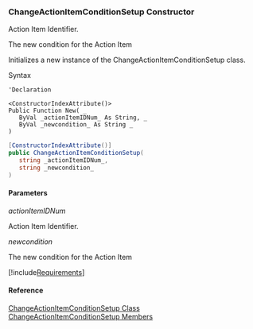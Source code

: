 ﻿### ChangeActionItemConditionSetup Constructor

Action Item Identifier.

The new condition for the Action Item

Initializes a new instance of the ChangeActionItemConditionSetup class.

Syntax

```vbnet
'Declaration

<ConstructorIndexAttribute()>
Public Function New( _
   ByVal _actionItemIDNum_ As String, _
   ByVal _newcondition_ As String _
)
```

```csharp
[ConstructorIndexAttribute()]
public ChangeActionItemConditionSetup( 
   string _actionItemIDNum_,
   string _newcondition_
)
```

#### Parameters

_actionItemIDNum_

Action Item Identifier.

_newcondition_

The new condition for the Action Item

[!include[Requirements](../partials/requirements.md)]

#### Reference

[ChangeActionItemConditionSetup Class](FChoice.Toolkits.Clarify~FChoice.Toolkits.Clarify.Sales.ChangeActionItemConditionSetup.md)  
[ChangeActionItemConditionSetup Members](FChoice.Toolkits.Clarify~FChoice.Toolkits.Clarify.Sales.ChangeActionItemConditionSetup_members.md)